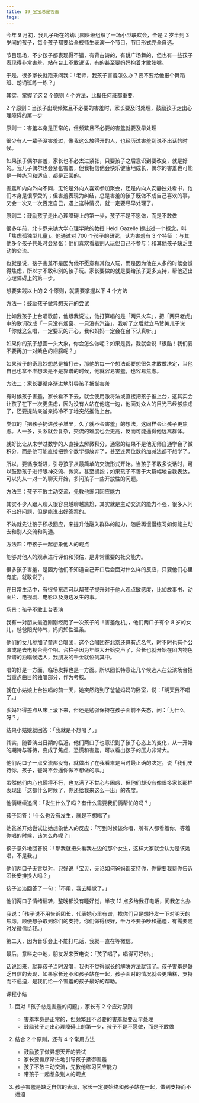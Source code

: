 ```yaml
---
title: 19_宝宝总是害羞
tags: 
---
```


今年 9 月初，我儿子所在的幼儿园班级组织了一场小型联欢会，全是 2 岁半到 3 岁间的孩子，每个孩子都要给全校师生表演一个节目，节目形式完全自选。 
 
节目现场，不少孩子都表现得不错，有背古诗的，有跳广场舞的，但也有一些孩子表现得非常害羞，站在台上不敢说话，有的甚至要妈妈抱着才敢张嘴。
 
于是，很多家长就跑来问我：「老师，我孩子害羞怎么办？要不要给他报个舞蹈班、朗诵班练一练？」
 
其实，掌握了这 2 个原则 4 个方法，比报任何班都重要。
 
2 个原则：当孩子出现频繁且不必要的害羞时，家长要及时处理，鼓励孩子走出心理障碍的第一步
 


原则一：害羞本身是正常的，但频繁且不必要的害羞就要及早处理

很少有人一辈子没害羞过，像我这么放得开的人，也经历过害羞到说不出话的时候。
 
如果孩子偶尔害羞，家长也不必太过紧张，只要孩子之后意识到要改变，就是好的。我儿子偶尔也会紧张害羞，但我相信他会快乐健康地成长，偶尔的害羞也可能是一种练习和适应，都是正常的。
 
害羞和内向外向不同，无论是外向人喜欢参加聚会，还是内向人安静独处看书，他们本身是很享受的；但害羞表现为纠结，总是害羞的孩子既做不成自己喜欢的事，又会一次又一次否定自己，遇上这种情况，就一定要尽早处理了。

原则二：鼓励孩子走出心理障碍上的第一步，孩子不是不愿做，而是不敢做

很多年前，北卡罗来钠大学心理学院的教授 Heidi Gazelle 提出过一个概念，叫「焦虑孤独型儿童」。他通过对 700 个孩子的研究，认为害羞有 3 个特征 ：与其他多个孩子共处时会紧张；他们喜欢看着别人玩但自己不参与；和其他孩子缺乏主动的交流。
 
也就是说，孩子害羞不是因为他不愿意和其他人玩，而是因为他在人多的时候会觉得焦虑，所以才不敢和别的孩子玩。家长要做的就是要给孩子更多支持，帮他迈出心理障碍上的第一步。
 
想要实践以上的 2 个原则，就需要掌握以下 4 个方法

 方法一：鼓励孩子做异想天开的尝试
 


比如我孩子上台唱歌前，他跟我说过，他打算唱的是「两只火车」，把「两只老虎」中的歌词改成「一只没有烟窗、一只没有汽笛」，我听了之后就立马赞美儿子说「你就这么唱，一定要玩的开心，我和妈妈一定会在台下认真听。」
 
如果你的孩子想画一头大象，你会怎么做呢？如果是我，我就会说「很酷！我们要不要再加一对紫色的翅膀呢？」
 
如果孩子的奇思妙想总是被打击，那他的每一个想法都要想很久才敢做决定，当他自己也拿不准想法是不是靠谱的时候，他就容易害羞，也容易焦虑。
 
方法二：家长要循序渐进地引导孩子抵御害羞
 
有时候孩子害羞，家长看不下去，就会使用激将法或直接把孩子推上台，这其实会让孩子在下一次更焦虑，因为没有人站在他这一边，他面对众人的目光已经够焦虑了，还要提防亲爸亲妈冷不丁地突然推他上台。
 
类似的「把孩子扔进孩子堆里，久了就不会害羞」的想法，这同样会让孩子更焦虑。人一多，关系就会复杂，交流的难度也会更高，反而可能逼得他远离群体。
 
就好比让从未学过数学的人直接去解微积分，通常的结果不是他无师自通学会了微积分，而是他可能直接把整个数学都放弃了，甚至连两位数的加减法都不想学了。
 
所以，要循序渐进，引导孩子从最简单的交流形式开始。当孩子不敢多说话时，可以鼓励孩子进行眼神交流、微笑，甚至拥抱；如果孩子不善于大篇幅地自我表达，可以先从一对一的聊天开始，多问孩子一些开放性的问题。
 
方法三：孩子不敢主动交流，先教他练习回应能力
 


其实不少人跟人聊天很容易越聊越尴尬，其实就是主动交流的能力不强，很多人问不出好问题，但是能说出好答案的。
 
不妨就先让孩子积极回应，来提升他融入群体的能力，随后再慢慢练习如何能主动去和别人交流和沟通。
 
方法四：带孩子一起想象他人的观点
 
能够对他人的观点进行评价和预估，是非常重要的社交能力。
 
很多孩子害羞，是因为他们不知道自己开口后会面对什么样的反应，只要他们心里有底，就敢说了。
 
在日常生活中，有很多东西可以帮孩子提升对于他人观点敏感度，比如故事书、动画片、电视剧、电影以及身边发生的事。
  
场景：孩子不敢上台表演
 
我有一对朋友最近刚刚经历了一次孩子的「害羞危机」，他们两口子有个 8 岁的女儿，爸爸阳光帅气，妈妈知性温柔。
 
他们的女儿参加了童声合唱团，这个合唱团在北京还算有点名气，时不时也有个公演或是去电视台亮个相。台柱子因为年龄大开始变声了，台长也就开始在团内物色靠谱的独唱候选人，我朋友的千金就位列其中。
 
唱的好是一方面，临场发挥也是一方面。所以团长特意让几个候选人在公演场合担当重点曲目的独唱部分，作为考核。
 
就在小姑娘上台独唱的前一天，她突然跑到了爸爸妈妈的卧室，说：「明天我不唱了。」
 
爹妈吓得差点从床上滚下来，但还是勉强保持在孩子面前不失态，问：「为什么呀？」
 
结果小姑娘就回答：「我就是不想唱了。」
 
其实，随着演出日期的临近，他们两口子也意识到了孩子心态上的变化，从一开始的期待与等待，变成了焦虑、恐慌和害羞，可以看出孩子的压力非常大。
 
他们两口子一点交流都没有，就做出了在我看来是当时最正确的决定，说「我们支持你，孩子，爸妈不会逼你做不想做的事。」
 
虽然他们内心也慌得不行，也充满了不甘心与困惑，但他们却没有像很多家长那样表现出「这都什么时候了，你还给我来这么一出」的态度。
 
他俩继续追问：「发生什么了吗？有什么需要我们俩帮忙的吗？」
 
孩子回答：「什么也没有发生，就是不想唱了」
 
她爸爸开始尝试让她想象他人的反应：「可到时候该你唱，所有人都看着你，等着你唱的时候，该怎么办呢？」
 
孩子意外地回答说：「那我就扭头看我左边的那个女生，这样大家就会认为是该她唱，不是我。」
 
他们两口子无言以对，只好说「宝贝，无论如何爸妈都支持你，你需要我帮你告诉团长安排换人吗？」
 
孩子淡淡回答了一句：「不用，我去睡觉了。」
 
他们两口子情绪翻转，整晚都没有睡好觉，半夜 12  点多给我打电话，问我怎么办
 
我说：「孩子说不用告诉团长，代表她心里有谱，找你们只是想抒发一下对明天的焦虑，顺便想争取到你们的支持。你们做得很好，千万不要争吵和逼迫，有需要随时发微信给我。」
 
第二天，因为音乐会上不能打电话，我就一直在等微信。
 
最后，意料之中地，朋友发来贺电说：「孩子唱了，唱得可好啦。」
 
话说回来，就算孩子当时没唱，我也不觉得家长的解决方法就错了。孩子害羞是缺乏自信的表现，如果家长还不和孩子站在一起，孩子面对的情况就会更糟糕，支持而不逼迫，是我们给一个害羞的孩子最好的帮助。
 
课程小结
 
1. 面对「孩子总是害羞的问题」，家长有 2 个应对原则

	- 害羞本身是正常的，但频繁且不必要的害羞就要及早处理
	- 鼓励孩子走出心理障碍上的第一步，孩子不是不愿做，而是不敢做

2. 结合 2 个原则，还有 4 个常用方法

	- 鼓励孩子做异想天开的尝试
	- 家长要循序渐进地引导孩子抵御害羞
	- 孩子不敢主动交流，先教他练习回应能力
	- 带孩子一起想象别人的观点

3. 孩子害羞是缺乏自信的表现，家长一定要始终和孩子站在一起，做到支持而不逼迫
 